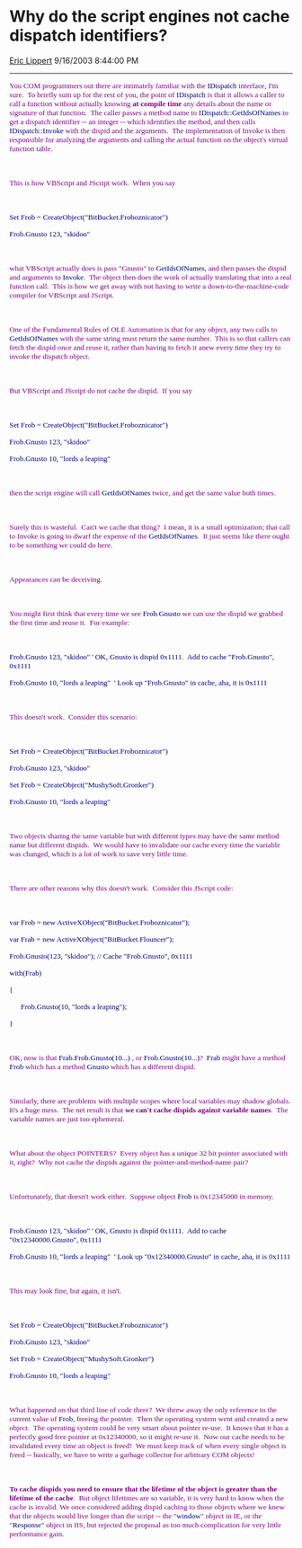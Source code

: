 <div id="page">

# Why do the script engines not cache dispatch identifiers?

[Eric Lippert](https://social.msdn.microsoft.com/profile/Eric%20Lippert) 9/16/2003 8:44:00 PM

-----

<div id="content">

<span style="FONT-SIZE: 10pt; COLOR: purple; FONT-FAMILY: &#39;Lucida Sans Unicode&#39;">You COM programmers out there are intimately familiar with the </span><span style="FONT-SIZE: 10pt; COLOR: navy; FONT-FAMILY: &#39;Lucida Console&#39;; mso-bidi-font-family: &#39;Lucida Sans Unicode&#39;">IDispatch</span><span style="FONT-SIZE: 10pt; COLOR: purple; FONT-FAMILY: &#39;Lucida Sans Unicode&#39;"> interface, I'm sure.<span style="mso-spacerun: yes">  </span>To briefly sum up for the rest of you, the point of </span><span style="FONT-SIZE: 10pt; COLOR: navy; FONT-FAMILY: &#39;Lucida Console&#39;; mso-bidi-font-family: &#39;Lucida Sans Unicode&#39;">IDispatch</span><span style="FONT-SIZE: 10pt; COLOR: purple; FONT-FAMILY: &#39;Lucida Sans Unicode&#39;"> is that it allows a caller to call a function without actually knowing **at compile time** any details about the name or signature of that function.<span style="mso-spacerun: yes">  </span>The caller passes a method name to </span><span style="FONT-SIZE: 10pt; COLOR: navy; FONT-FAMILY: &#39;Lucida Console&#39;; mso-bidi-font-family: &#39;Lucida Sans Unicode&#39;">IDispatch::GetIdsOfNames</span><span style="FONT-SIZE: 10pt; COLOR: purple; FONT-FAMILY: &#39;Lucida Sans Unicode&#39;"> to get a dispatch identifier -- an integer -- which identifies the method, and then calls </span><span style="FONT-SIZE: 10pt; COLOR: navy; FONT-FAMILY: &#39;Lucida Console&#39;; mso-bidi-font-family: &#39;Lucida Sans Unicode&#39;">IDispatch::Invoke</span><span style="FONT-SIZE: 10pt; COLOR: purple; FONT-FAMILY: &#39;Lucida Sans Unicode&#39;"> with the dispid and the arguments.<span style="mso-spacerun: yes">  </span>The implementation of Invoke is then responsible for analyzing the arguments and calling the actual function on the object's virtual function table.</span>

<span style="FONT-SIZE: 10pt; COLOR: purple; FONT-FAMILY: &#39;Lucida Sans Unicode&#39;"> </span>

 

<span style="FONT-SIZE: 10pt; COLOR: purple; FONT-FAMILY: &#39;Lucida Sans Unicode&#39;">This is how VBScript and JScript work.<span style="mso-spacerun: yes">  </span>When you say</span>

<span style="FONT-SIZE: 10pt; COLOR: purple; FONT-FAMILY: &#39;Lucida Sans Unicode&#39;"> </span>

 

<span style="FONT-SIZE: 10pt; COLOR: navy; FONT-FAMILY: &#39;Lucida Console&#39;; mso-bidi-font-family: Arial">Set Frob = CreateObject("BitBucket.Froboznicator")</span>

<span style="FONT-SIZE: 10pt; COLOR: navy; FONT-FAMILY: &#39;Lucida Console&#39;; mso-bidi-font-family: Arial">Frob.Gnusto 123, "skidoo"</span><span style="FONT-SIZE: 10pt; FONT-FAMILY: Arial"> </span>

<span style="FONT-SIZE: 10pt; COLOR: purple; FONT-FAMILY: &#39;Lucida Sans Unicode&#39;"> </span>

 

<span style="FONT-SIZE: 10pt; COLOR: purple; FONT-FAMILY: &#39;Lucida Sans Unicode&#39;">what VBScript actually does is pass "Gnusto" to </span><span style="FONT-SIZE: 10pt; COLOR: navy; FONT-FAMILY: &#39;Lucida Console&#39;; mso-bidi-font-family: &#39;Lucida Sans Unicode&#39;">GetIdsOfNames</span><span style="FONT-SIZE: 10pt; COLOR: purple; FONT-FAMILY: &#39;Lucida Sans Unicode&#39;">, and then passes the dispid and arguments to </span><span style="FONT-SIZE: 10pt; COLOR: navy; FONT-FAMILY: &#39;Lucida Console&#39;; mso-bidi-font-family: &#39;Lucida Sans Unicode&#39;">Invoke</span><span style="FONT-SIZE: 10pt; COLOR: purple; FONT-FAMILY: &#39;Lucida Sans Unicode&#39;">.<span style="mso-spacerun: yes">  </span>The object then does the work of actually translating that into a real function call.<span style="mso-spacerun: yes">  </span>This is how we get away with not having to write a down-to-the-machine-code compiler for VBScript and JScript.</span>

<span style="FONT-SIZE: 10pt; COLOR: purple; FONT-FAMILY: &#39;Lucida Sans Unicode&#39;"> </span>

 

<span style="FONT-SIZE: 10pt; COLOR: purple; FONT-FAMILY: &#39;Lucida Sans Unicode&#39;">One of the Fundamental Rules of OLE Automation is that for any object, any two calls to </span><span style="FONT-SIZE: 10pt; COLOR: navy; FONT-FAMILY: &#39;Lucida Console&#39;; mso-bidi-font-family: &#39;Lucida Sans Unicode&#39;">GetIdsOfNames</span><span style="FONT-SIZE: 10pt; COLOR: purple; FONT-FAMILY: &#39;Lucida Sans Unicode&#39;"> with the same string must return the same number.<span style="mso-spacerun: yes">  </span>This is so that callers can fetch the dispid once and reuse it, rather than having to fetch it anew every time they try to invoke the dispatch object.</span>

<span style="FONT-SIZE: 10pt; COLOR: purple; FONT-FAMILY: &#39;Lucida Sans Unicode&#39;"> </span>

 

<span style="FONT-SIZE: 10pt; COLOR: purple; FONT-FAMILY: &#39;Lucida Sans Unicode&#39;">But VBScript and JScript do not cache the dispid.<span style="mso-spacerun: yes">  </span>If you say</span>

<span style="FONT-SIZE: 10pt; COLOR: purple; FONT-FAMILY: &#39;Lucida Sans Unicode&#39;"> </span>

 

<span style="FONT-SIZE: 10pt; COLOR: navy; FONT-FAMILY: &#39;Lucida Console&#39;; mso-bidi-font-family: Arial">Set Frob = CreateObject("BitBucket.Froboznicator")</span>

<span style="FONT-SIZE: 10pt; COLOR: navy; FONT-FAMILY: &#39;Lucida Console&#39;; mso-bidi-font-family: Arial">Frob.Gnusto 123, "skidoo"</span><span style="FONT-SIZE: 10pt; FONT-FAMILY: Arial"> </span>

<span style="FONT-SIZE: 10pt; COLOR: navy; FONT-FAMILY: &#39;Lucida Console&#39;; mso-bidi-font-family: Arial">Frob.Gnusto 10, "lords a leaping"</span><span style="FONT-SIZE: 10pt; FONT-FAMILY: Arial"> </span>

<span style="FONT-SIZE: 10pt; COLOR: purple; FONT-FAMILY: &#39;Lucida Sans Unicode&#39;"> </span>

 

<span style="FONT-SIZE: 10pt; COLOR: purple; FONT-FAMILY: &#39;Lucida Sans Unicode&#39;">then the script engine will call </span><span style="FONT-SIZE: 10pt; COLOR: navy; FONT-FAMILY: &#39;Lucida Console&#39;; mso-bidi-font-family: &#39;Lucida Sans Unicode&#39;">GetIdsOfNames</span><span style="FONT-SIZE: 10pt; COLOR: purple; FONT-FAMILY: &#39;Lucida Sans Unicode&#39;"> twice, and get the same value both times.<span style="mso-spacerun: yes">  </span> </span>

<span style="FONT-SIZE: 10pt; COLOR: purple; FONT-FAMILY: &#39;Lucida Sans Unicode&#39;"> </span>

 

<span style="FONT-SIZE: 10pt; COLOR: purple; FONT-FAMILY: &#39;Lucida Sans Unicode&#39;">Surely this is wasteful.<span style="mso-spacerun: yes">  </span>Can't we cache that thing?<span style="mso-spacerun: yes">  </span>I mean, it is a small optimization; that call to Invoke is going to dwarf the expense of the </span><span style="FONT-SIZE: 10pt; COLOR: navy; FONT-FAMILY: &#39;Lucida Console&#39;; mso-bidi-font-family: &#39;Lucida Sans Unicode&#39;">GetIdsOfNames</span><span style="FONT-SIZE: 10pt; COLOR: purple; FONT-FAMILY: &#39;Lucida Sans Unicode&#39;">.<span style="mso-spacerun: yes">  </span>It just seems like there ought to be something we could do here.</span>

<span style="FONT-SIZE: 10pt; COLOR: purple; FONT-FAMILY: &#39;Lucida Sans Unicode&#39;"> </span>

 

<span style="FONT-SIZE: 10pt; COLOR: purple; FONT-FAMILY: &#39;Lucida Sans Unicode&#39;">Appearances can be deceiving.<span style="mso-spacerun: yes">  </span> </span>

<span style="FONT-SIZE: 10pt; COLOR: purple; FONT-FAMILY: &#39;Lucida Sans Unicode&#39;"> </span>

 

<span style="FONT-SIZE: 10pt; COLOR: purple; FONT-FAMILY: &#39;Lucida Sans Unicode&#39;">You might first think that every time we see </span><span style="FONT-SIZE: 10pt; COLOR: navy; FONT-FAMILY: &#39;Lucida Console&#39;; mso-bidi-font-family: &#39;Lucida Sans Unicode&#39;">Frob.Gnusto</span><span style="FONT-SIZE: 10pt; COLOR: purple; FONT-FAMILY: &#39;Lucida Sans Unicode&#39;"> we can use the dispid we grabbed the first time and reuse it.<span style="mso-spacerun: yes">  </span>For example:</span>

<span style="FONT-SIZE: 10pt; COLOR: purple; FONT-FAMILY: &#39;Lucida Sans Unicode&#39;"> </span>

 

<span style="FONT-SIZE: 10pt; COLOR: navy; FONT-FAMILY: &#39;Lucida Console&#39;; mso-bidi-font-family: Arial">Frob.Gnusto 123, "skidoo" ' OK, Gnusto is dispid 0x1111.<span style="mso-spacerun: yes">  </span>Add to cache "Frob.Gnusto", 0x1111</span><span style="FONT-SIZE: 10pt; FONT-FAMILY: Arial"> </span>

<span style="FONT-SIZE: 10pt; COLOR: navy; FONT-FAMILY: &#39;Lucida Console&#39;; mso-bidi-font-family: Arial">Frob.Gnusto 10, "lords a leaping"<span style="mso-spacerun: yes">  </span>' Look up "Frob.Gnusto" in cache, aha, it is 0x1111</span><span style="FONT-SIZE: 10pt; FONT-FAMILY: Arial"> </span>

<span style="FONT-SIZE: 10pt; COLOR: purple; FONT-FAMILY: &#39;Lucida Sans Unicode&#39;"> </span>

 

<span style="FONT-SIZE: 10pt; COLOR: purple; FONT-FAMILY: &#39;Lucida Sans Unicode&#39;">This doesn't work.<span style="mso-spacerun: yes">  </span>Consider this scenario:</span>

<span style="FONT-SIZE: 10pt; COLOR: purple; FONT-FAMILY: &#39;Lucida Sans Unicode&#39;"> </span>

 

<span style="FONT-SIZE: 10pt; COLOR: navy; FONT-FAMILY: &#39;Lucida Console&#39;; mso-bidi-font-family: Arial">Set Frob = CreateObject("BitBucket.Froboznicator")</span>

<span style="FONT-SIZE: 10pt; COLOR: navy; FONT-FAMILY: &#39;Lucida Console&#39;; mso-bidi-font-family: Arial">Frob.Gnusto 123, "skidoo" </span>

<span style="FONT-SIZE: 10pt; COLOR: navy; FONT-FAMILY: &#39;Lucida Console&#39;; mso-bidi-font-family: Arial">Set Frob = CreateObject("MushySoft.Gronker")</span>

<span style="FONT-SIZE: 10pt; COLOR: navy; FONT-FAMILY: &#39;Lucida Console&#39;; mso-bidi-font-family: Arial">Frob.Gnusto 10, "lords a leaping"<span style="mso-spacerun: yes">  </span></span><span style="FONT-SIZE: 10pt; FONT-FAMILY: Arial"> </span>

<span style="FONT-SIZE: 10pt; COLOR: purple; FONT-FAMILY: &#39;Lucida Sans Unicode&#39;"> </span>

 

<span style="FONT-SIZE: 10pt; COLOR: purple; FONT-FAMILY: &#39;Lucida Sans Unicode&#39;">Two objects sharing the same variable but with different types may have the same method name but different dispids.<span style="mso-spacerun: yes">  </span>We would have to invalidate our cache every time the variable was changed, which is a lot of work to save very little time.<span style="mso-spacerun: yes">  </span> </span>

<span style="FONT-SIZE: 10pt; COLOR: purple; FONT-FAMILY: &#39;Lucida Sans Unicode&#39;"> </span>

 

<span style="FONT-SIZE: 10pt; COLOR: purple; FONT-FAMILY: &#39;Lucida Sans Unicode&#39;">There are other reasons why this doesn't work.<span style="mso-spacerun: yes">  </span>Consider this JScript code:</span>

<span style="FONT-SIZE: 10pt; COLOR: purple; FONT-FAMILY: &#39;Lucida Sans Unicode&#39;"> </span>

 

<span style="FONT-SIZE: 10pt; COLOR: navy; FONT-FAMILY: &#39;Lucida Console&#39;; mso-bidi-font-family: Arial">var Frob = new ActiveXObject("BitBucket.Froboznicator");</span>

<span style="FONT-SIZE: 10pt; COLOR: navy; FONT-FAMILY: &#39;Lucida Console&#39;; mso-bidi-font-family: Arial">var Frab = new ActiveXObject("BitBucket.Flouncer");</span>

<span style="FONT-SIZE: 10pt; COLOR: navy; FONT-FAMILY: &#39;Lucida Console&#39;; mso-bidi-font-family: Arial">Frob.Gnusto(123, "skidoo"); // Cache "Frob.Gnusto", 0x1111</span>

<span style="FONT-SIZE: 10pt; COLOR: navy; FONT-FAMILY: &#39;Lucida Console&#39;; mso-bidi-font-family: Arial">with(Frab)</span>

<span style="FONT-SIZE: 10pt; COLOR: navy; FONT-FAMILY: &#39;Lucida Console&#39;; mso-bidi-font-family: Arial">{</span>

<span style="FONT-SIZE: 10pt; COLOR: navy; FONT-FAMILY: &#39;Lucida Console&#39;; mso-bidi-font-family: Arial"><span style="mso-tab-count: 1">      </span>Frob.Gnusto(10, "lords a leaping");</span>

<span style="FONT-SIZE: 10pt; COLOR: navy; FONT-FAMILY: &#39;Lucida Console&#39;; mso-bidi-font-family: Arial">}<span style="mso-spacerun: yes">  </span></span><span style="FONT-SIZE: 10pt; FONT-FAMILY: Arial"> </span>

<span style="FONT-SIZE: 10pt; COLOR: purple; FONT-FAMILY: &#39;Lucida Sans Unicode&#39;"> </span>

 

<span style="FONT-SIZE: 10pt; COLOR: purple; FONT-FAMILY: &#39;Lucida Sans Unicode&#39;">OK, now is </span><span style="FONT-SIZE: 10pt; COLOR: purple; FONT-FAMILY: &#39;Lucida Sans Unicode&#39;; mso-bidi-font-family: &#39;Times New Roman&#39;">that</span><span style="FONT-SIZE: 10pt; COLOR: purple; FONT-FAMILY: &#39;Lucida Sans Unicode&#39;"> </span><span style="FONT-SIZE: 10pt; COLOR: navy; FONT-FAMILY: &#39;Lucida Console&#39;; mso-bidi-font-family: &#39;Lucida Sans Unicode&#39;">Frab.Frob.Gnusto(10...)</span><span style="FONT-SIZE: 10pt; COLOR: purple; FONT-FAMILY: &#39;Lucida Sans Unicode&#39;"> , or </span><span style="FONT-SIZE: 10pt; COLOR: navy; FONT-FAMILY: &#39;Lucida Console&#39;; mso-bidi-font-family: &#39;Lucida Sans Unicode&#39;">Frob.Gnusto(10...)</span><span style="FONT-SIZE: 10pt; COLOR: purple; FONT-FAMILY: &#39;Lucida Sans Unicode&#39;">?<span style="mso-spacerun: yes">  </span></span><span style="FONT-SIZE: 10pt; COLOR: navy; FONT-FAMILY: &#39;Lucida Console&#39;; mso-bidi-font-family: &#39;Lucida Sans Unicode&#39;">Frab</span><span style="FONT-SIZE: 10pt; COLOR: purple; FONT-FAMILY: &#39;Lucida Sans Unicode&#39;"> might have a method </span><span style="FONT-SIZE: 10pt; COLOR: navy; FONT-FAMILY: &#39;Lucida Console&#39;; mso-bidi-font-family: &#39;Lucida Sans Unicode&#39;">Frob</span><span style="FONT-SIZE: 10pt; COLOR: purple; FONT-FAMILY: &#39;Lucida Sans Unicode&#39;"> which has a method </span><span style="FONT-SIZE: 10pt; COLOR: navy; FONT-FAMILY: &#39;Lucida Console&#39;; mso-bidi-font-family: &#39;Lucida Sans Unicode&#39;">Gnusto</span><span style="FONT-SIZE: 10pt; COLOR: purple; FONT-FAMILY: &#39;Lucida Sans Unicode&#39;"> which has a different dispid.</span>

<span style="FONT-SIZE: 10pt; COLOR: purple; FONT-FAMILY: &#39;Lucida Sans Unicode&#39;"> </span>

 

<span style="FONT-SIZE: 10pt; COLOR: purple; FONT-FAMILY: &#39;Lucida Sans Unicode&#39;">Similarly, there are problems with multiple scopes where local variables may shadow globals.<span style="mso-spacerun: yes">  </span>It's a huge mess.<span style="mso-spacerun: yes">  </span>The net result is that **we can't cache dispids against variable names**.<span style="mso-spacerun: yes">  </span>The variable names are just too ephemeral.</span>

<span style="FONT-SIZE: 10pt; COLOR: purple; FONT-FAMILY: &#39;Lucida Sans Unicode&#39;"> </span>

 

<span style="FONT-SIZE: 10pt; COLOR: purple; FONT-FAMILY: &#39;Lucida Sans Unicode&#39;">What about the object POINTERS?<span style="mso-spacerun: yes">  </span>Every object has a unique 32 bit pointer associated with it, right?<span style="mso-spacerun: yes">  </span>Why not cache the dispids against the pointer-and-method-name pair? </span>

<span style="FONT-SIZE: 10pt; COLOR: purple; FONT-FAMILY: &#39;Lucida Sans Unicode&#39;"> </span>

 

<span style="FONT-SIZE: 10pt; COLOR: purple; FONT-FAMILY: &#39;Lucida Sans Unicode&#39;">Unfortunately, that doesn't work either.<span style="mso-spacerun: yes">  </span>Suppose object </span><span style="FONT-SIZE: 10pt; COLOR: navy; FONT-FAMILY: &#39;Lucida Console&#39;; mso-bidi-font-family: &#39;Lucida Sans Unicode&#39;">Frob</span><span style="FONT-SIZE: 10pt; COLOR: purple; FONT-FAMILY: &#39;Lucida Sans Unicode&#39;"> is 0x12345000 in memory.</span>

<span style="FONT-SIZE: 10pt; COLOR: purple; FONT-FAMILY: &#39;Lucida Sans Unicode&#39;"> </span>

 

<span style="FONT-SIZE: 10pt; COLOR: navy; FONT-FAMILY: &#39;Lucida Console&#39;; mso-bidi-font-family: Arial">Frob.Gnusto 123, "skidoo" ' OK, Gnusto is dispid 0x1111.<span style="mso-spacerun: yes">  </span>Add to cache "0x12340000.Gnusto", 0x1111</span><span style="FONT-SIZE: 10pt; FONT-FAMILY: Arial"> </span>

<span style="FONT-SIZE: 10pt; COLOR: navy; FONT-FAMILY: &#39;Lucida Console&#39;; mso-bidi-font-family: Arial">Frob.Gnusto 10, "lords a leaping"<span style="mso-spacerun: yes">  </span>' Look up "0x12340000.Gnusto" in cache, aha, it is 0x1111</span><span style="FONT-SIZE: 10pt; FONT-FAMILY: Arial"> </span>

<span style="FONT-SIZE: 10pt; COLOR: purple; FONT-FAMILY: &#39;Lucida Sans Unicode&#39;"> </span>

 

<span style="FONT-SIZE: 10pt; COLOR: purple; FONT-FAMILY: &#39;Lucida Sans Unicode&#39;">This may look fine, but again, it isn't.<span style="mso-spacerun: yes">  </span> </span>

<span style="FONT-SIZE: 10pt; COLOR: purple; FONT-FAMILY: &#39;Lucida Sans Unicode&#39;"> </span>

 

<span style="FONT-SIZE: 10pt; COLOR: navy; FONT-FAMILY: &#39;Lucida Console&#39;; mso-bidi-font-family: Arial">Set Frob = CreateObject("BitBucket.Froboznicator")</span>

<span style="FONT-SIZE: 10pt; COLOR: navy; FONT-FAMILY: &#39;Lucida Console&#39;; mso-bidi-font-family: Arial">Frob.Gnusto 123, "skidoo"</span>

<span style="FONT-SIZE: 10pt; COLOR: navy; FONT-FAMILY: &#39;Lucida Console&#39;; mso-bidi-font-family: Arial">Set Frob = CreateObject("MushySoft.Gronker")</span>

<span style="FONT-SIZE: 10pt; COLOR: navy; FONT-FAMILY: &#39;Lucida Console&#39;; mso-bidi-font-family: Arial">Frob.Gnusto 10, "lords a leaping"<span style="mso-spacerun: yes">  </span></span><span style="FONT-SIZE: 10pt; FONT-FAMILY: Arial"> </span>

<span style="FONT-SIZE: 10pt; COLOR: purple; FONT-FAMILY: &#39;Lucida Sans Unicode&#39;"> </span>

 

<span style="FONT-SIZE: 10pt; COLOR: purple; FONT-FAMILY: &#39;Lucida Sans Unicode&#39;">What happened on that third line of code there?<span style="mso-spacerun: yes">  </span>We threw away the only reference to the current value of </span><span style="FONT-SIZE: 10pt; COLOR: navy; FONT-FAMILY: &#39;Lucida Console&#39;; mso-bidi-font-family: &#39;Lucida Sans Unicode&#39;">Frob</span><span style="FONT-SIZE: 10pt; COLOR: purple; FONT-FAMILY: &#39;Lucida Sans Unicode&#39;">, freeing the pointer.<span style="mso-spacerun: yes">  </span>Then the operating system went and created a new object.<span style="mso-spacerun: yes">  </span>The operating system could be very smart about pointer re-use.<span style="mso-spacerun: yes">  </span>It knows that it has a perfectly good free pointer at 0x12340000, so it might re-use it.<span style="mso-spacerun: yes">  </span>Now our cache needs to be invalidated every time an object is freed\!<span style="mso-spacerun: yes">  </span>We must keep track of when every single object is freed -- basically, we have to write a garbage collector for arbitrary COM objects\!</span>

<span style="FONT-SIZE: 10pt; COLOR: purple; FONT-FAMILY: &#39;Lucida Sans Unicode&#39;"> </span>

 

**<span style="FONT-SIZE: 10pt; COLOR: purple; FONT-FAMILY: &#39;Lucida Sans Unicode&#39;">To cache dispids you need to ensure that the lifetime of the object is greater than the lifetime of the cache</span>**<span style="FONT-SIZE: 10pt; COLOR: purple; FONT-FAMILY: &#39;Lucida Sans Unicode&#39;">.<span style="mso-spacerun: yes">  </span>But object lifetimes are so variable, it is very hard to know when the cache is invalid. We once considered adding dispid caching to those objects where we knew that the objects would live longer than the script -- the "</span><span style="FONT-SIZE: 10pt; COLOR: navy; FONT-FAMILY: &#39;Lucida Console&#39;; mso-bidi-font-family: &#39;Lucida Sans Unicode&#39;">window</span><span style="FONT-SIZE: 10pt; COLOR: purple; FONT-FAMILY: &#39;Lucida Sans Unicode&#39;">" object in IE, or the "</span><span style="FONT-SIZE: 10pt; COLOR: navy; FONT-FAMILY: &#39;Lucida Console&#39;; mso-bidi-font-family: &#39;Lucida Sans Unicode&#39;">Response</span><span style="FONT-SIZE: 10pt; COLOR: purple; FONT-FAMILY: &#39;Lucida Sans Unicode&#39;">" object in IIS, but rejected the proposal as too much complication for very little performance gain.</span>

</div>

</div>

